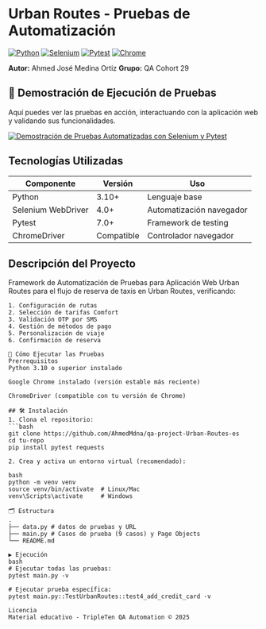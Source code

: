 # Urban Routes - Pruebas de Automatización
[![Python](https://img.shields.io/badge/Python-3.10%2B-blue)](https://www.python.org/)
[![Selenium](https://img.shields.io/badge/Selenium-4.0%2B-orange)](https://www.selenium.dev/)
[![Pytest](https://img.shields.io/badge/Pytest-Testing%20Framework-green)](https://docs.pytest.org/)
[![Chrome](https://img.shields.io/badge/Chrome-Latest%20Stable-brightgreen)](https://www.google.com/chrome/)

**Autor:** Ahmed José Medina Ortiz
**Grupo:** QA Cohort 29

## 🚀 Demostración de Ejecución de Pruebas

Aquí puedes ver las pruebas en acción, interactuando con la aplicación web y validando sus funcionalidades.

[![Demostración de Pruebas Automatizadas con Selenium y Pytest](https://img.youtube.com/vi/qCp7TrAIaz0/0.jpg)](https://www.youtube.com/watch?v=qCp7TrAIaz0)


## Tecnologías Utilizadas
| Componente       | Versión  | Uso                              |
|------------------|----------|----------------------------------|
| Python           | 3.10+    | Lenguaje base                    |
| Selenium WebDriver | 4.0+   | Automatización navegador         |
| Pytest           | 7.0+     | Framework de testing             |
| ChromeDriver     | Compatible | Controlador navegador          |

## Descripción del Proyecto
Framework de Automatización de Pruebas para Aplicación Web Urban Routes para el flujo de reserva de taxis en Urban Routes, verificando:

```plaintext
1. Configuración de rutas
2. Selección de tarifas Comfort  
3. Validación OTP por SMS
4. Gestión de métodos de pago
5. Personalización de viaje
6. Confirmación de reserva

🚀 Cómo Ejecutar las Pruebas
Prerrequisitos
Python 3.10 o superior instalado

Google Chrome instalado (versión estable más reciente)

ChromeDriver (compatible con tu versión de Chrome)

## 🛠 Instalación
1. Clona el repositorio:
```bash
git clone https://github.com/AhmedMdna/qa-project-Urban-Routes-es
cd tu-repo
pip install pytest requests

2. Crea y activa un entorno virtual (recomendado):

bash
python -m venv venv
source venv/bin/activate  # Linux/Mac
venv\Scripts\activate     # Windows

🗂 Estructura
.
├── data.py # datos de pruebas y URL
├── main.py # Casos de prueba (9 casos) y Page Objects
└── README.md

▶ Ejecución
bash
# Ejecutar todas las pruebas:
pytest main.py -v

# Ejecutar prueba específica:
pytest main.py::TestUrbanRoutes::test4_add_credit_card -v

Licencia
Material educativo - TripleTen QA Automation © 2025
